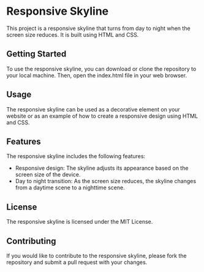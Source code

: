 # Responsive Skyline
This project is a responsive skyline that turns from day to night when the screen size reduces. It is built using HTML and CSS.

## Getting Started
To use the responsive skyline, you can download or clone the repository to your local machine. Then, open the index.html file in your web browser.

## Usage
The responsive skyline can be used as a decorative element on your website or as an example of how to create a responsive design using HTML and CSS.

## Features
The responsive skyline includes the following features:

* Responsive design: The skyline adjusts its appearance based on the screen size of the device.
* Day to night transition: As the screen size reduces, the skyline changes from a daytime scene to a nighttime scene.

## License
The responsive skyline is licensed under the MIT License.

## Contributing
If you would like to contribute to the responsive skyline, please fork the repository and submit a pull request with your changes.
